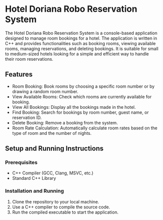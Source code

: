 # Hotel Doriana Robo Reservation System

The Hotel Doriana Robo Reservation System is a console-based application designed to manage room bookings for a hotel. The application is written in C++ and provides functionalities such as booking rooms, viewing available rooms, managing reservations, and deleting bookings. It is suitable for small to medium-sized hotels looking for a simple and efficient way to handle their room reservations.

## Features

- Room Booking: Book rooms by choosing a specific room number or by drawing a random room number.
- View Available Rooms: Check which rooms are currently available for booking.
- View All Bookings: Display all the bookings made in the hotel.
- Find Booking: Search for bookings by room number, guest name, or reservation ID.
- Delete Booking: Remove a booking from the system.
- Room Rate Calculation: Automatically calculate room rates based on the type of room and the number of nights.

## Setup and Running Instructions

### Prerequisites

- C++ Compiler (GCC, Clang, MSVC, etc.)
- Standard C++ Library

### Installation and Running

1. Clone the repository to your local machine.
2. Use a C++ compiler to compile the source code.
3. Run the compiled executable to start the application.

